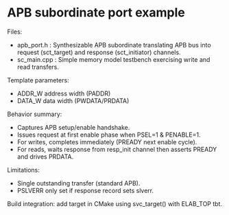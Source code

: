 APB subordinate port example
============================

Files:
- apb_port.h : Synthesizable APB subordinate translating APB bus into request (sct_target) and response (sct_initiator) channels.
- sc_main.cpp : Simple memory model testbench exercising write and read transfers.

Template parameters:
- ADDR_W address width (PADDR)
- DATA_W data width (PWDATA/PRDATA)

Behavior summary:
- Captures APB setup/enable handshake.
- Issues request at first enable phase when PSEL=1 & PENABLE=1.
- For writes, completes immediately (PREADY next enable cycle).
- For reads, waits response from resp_init channel then asserts PREADY and drives PRDATA.

Limitations:
- Single outstanding transfer (standard APB).
- PSLVERR only set if response record sets slverr.

Build integration: add target in CMake using svc_target() with ELAB_TOP tbt.
